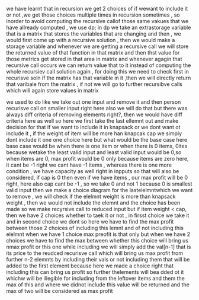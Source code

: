 we have learnt that in recursion we get 2 choices of if wewant to include it or not ,we get those choices multiple times in recursion sometimes , so inorder  to avoid computing the recursive callof those same vakues that we have allready computed , we use dp;
in dp we take an extrastorage variable that is a matrix that stores the variables that are changing and then , we would first come up with a recursive solution , then we would make a storage variable and whenever we are getting a recursive call we will store 
the returned value of that function in that matrix and then thst value for those metrics get stored in that area in matrix and whenever agagin that recursive call occurs we can return value that to it instead of computing the whole recursiev call solution again
, for doing this we need to check first in recurisve soln if the matrix has that variable in it ,then we will directly return that varibale from the matrix , if not we will go to further recursibve calls which will again store values in matrix 

we used to do like we take out one input and remove it and then person recurisve call on smaller input right here also we will do that
but there was always diff criteria of removing elements right?, then we would have diff criteria here as well so here we first take the last ellemnt out and make decision for that if we want to include it in knapsack or we dont want ot include it , if the weight of item will be more han knapcak cap we simply dont include it one one choice here
but what would be the base case here base case would be when there is one item or when there is 0 items, 0ites because wetake the least  valid input and least valid input would be 0,so when items are 0, max profit would be 0 only because items are zero here, it cant be -1  right we cant have -1 items , whereas there is one more condition , we have capacity as well right in inpputs so that will also be considered, if cap is 0 then even if we have items , our max profit will be 0 right, here also cap cant be -1 , so we take 0 and not 1 because 0 is smallest valid input
then we make a choice diagram for the lastelelmntwhich we want to remove , we will check if the elelmnt weight is more than knapsack weight , then we would not include the elemnt and the choice has been made so we make recyrsive call to reduced input
but if item weight < cap, then we have 2 choices whether to taek it or not , in firsst choice we take it and in second choice we dont 
so here we have to find the max profit between those 2 choices of including this lemnt and of not including this elelmnt
when we have 1 choice max preofit is that only but when we have 2 choices we have to find the max between whether this choice will bring us nmax profit or this one 
while including we will simply add the val[n-1] that is its price to the reudced recurisve call which will bring us max profit from further n-2 elemnts by including their vals or not including them
that will be added to the first element because here we made a choice right that including this can bring us profit so further thelements will bea dded ot it whichw will be illegible for including 
from the leftover items and them the max of this and where we didnot include this value will be returned and the max of two will be considered as max profit